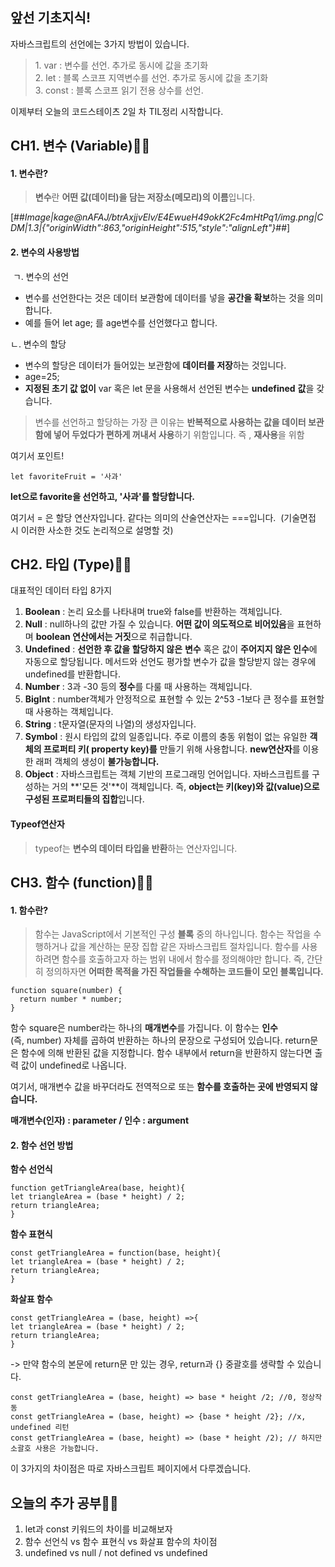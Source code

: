 
## 앞선 기초지식!

자바스크립트의 선언에는 3가지 방법이 있습니다.

> 1\. var : 변수를 선언. 추가로 동시에 값을 초기화  
> 2\. let : 블록 스코프 지역변수를 선언. 추가로 동시에 값을 초기화  
> 3\. const : 블록 스코프 읽기 전용 상수를 선언.

이제부터 오늘의 코드스테이츠 2일 차 TIL정리 시작합니다.

## CH1. 변수 (Variable)💁🏻

#### **1\. 변수란?**

> **변수**란 **어떤 값(데이터)을 담는 저장소(메모리)의 이름**입니다. 

[##_Image|kage@nAFAJ/btrAxjjvElv/E4EwueH49okK2Fc4mHtPq1/img.png|CDM|1.3|{"originWidth":863,"originHeight":515,"style":"alignLeft"}_##]

#### **2\. 변수의 사용방법**

 ㄱ. 변수의 선언

-   변수를 선언한다는 것은 데이터 보관함에 데이터를 넣을 **공간을 확보**하는 것을 의미합니다.
-   예를 들어 let age; 를 age변수를 선언했다고 합니다.

ㄴ. 변수의 할당 

-   변수의 할당은 데이터가 들어있는 보관함에 **데이터를 저장**하는 것입니다.
-   age=25;
-   **지정된 초기 값 없이** var 혹은 let 문을 사용해서 선언된 변수는 **undefined** **값**을 갖습니다.

> 변수를 선언하고 할당하는 가장 큰 이유는 **반복적으로 사용하는 값을 데이터 보관함에 넣어 두었다가 편하게 꺼내서 사용**하기 위함입니다. 즉 , **재사용**을 위함

여기서 포인트!

```
let favoriteFruit = '사과'
```

**let으로 favorite을 선언하고, '사과'를 할당합니다.**

여기서 = 은 할당 연산자입니다. 같다는 의미의 산술연산자는 ===입니다.  (기술면접 시 이러한 사소한 것도 논리적으로 설명할 것)

## CH2. 타입 (Type)💁🏻

대표적인 데이터 타입 8가지

1.  **Boolean** : 논리 요소를 나타내며 true와 false를 반환하는 객체입니다. 
2.  **Null** : null하나의 값만 가질 수 있습니다. **어떤 값이 의도적으로 비어있음**을 표현하며 **boolean 연산에서는 거짓**으로 취급합니다. 
3.  **Undefined** : **선언한 후 값을 할당하지 않은** **변수** 혹은 값이 **주어지지 않은 인수**에 자동으로 할당됩니다. 메서드와 선언도 평가할 변수가 값을 할당받지 않는 경우에 undefined를 반환합니다.
4.  **Number** : 3과 -30 등의 **정수**를 다룰 때 사용하는 객체입니다.
5.  **BigInt** : number객체가 안정적으로 표현할 수 있는 2^53 -1보다 큰 정수를 표현할 때 사용하는 객체입니다.
6.  **String** : t문자열(문자의 나열)의 생성자입니다.
7.  **Symbol** : 원시 타입의 값의 일종입니다. 주로 이름의 충동 위험이 없는 유일한 **객체의 프로퍼티 키( property key)를** 만들기 위해 사용합니다. **new연산자**를 이용한 래퍼 객체의 생성이 **불가능합니다.**
8.  **Object** : 자바스크립트는 객체 기반의 프로그래밍 언어입니다. 자바스크립트를 구성하는 거의 **'모든 것'**이 객체입니다. 즉, **object는 키(key)와 값(value)으로 구성된 프로퍼티들의 집합**입니다.

#### Typeof연산자

> typeof는 **변수의 데이터 타입을 반환**하는 연산자입니다.

## CH3. 함수 (function)💁🏻

#### **1\. 함수란?**

> 함수는 JavaScript에서 기본적인 구성 **블록** 중의 하나입니다. 함수는 작업을 수행하거나 값을 계산하는 문장 집합 같은 자바스크립트 절차입니다. 함수를 사용하려면 함수를 호출하고자 하는 범위 내에서 함수를 정의해야만 합니다. 즉, 간단히 정의하자면 **어떠한 목적을 가진 작업들을 수해하는 코드들이 모인 블록입니다.**

```
function square(number) {
  return number * number;
}
```

함수 square은 number라는 하나의 **매개변수**를 가집니다. 이 함수는 **인수** (즉, number) 자체를 곱하여 반환하는 하나의 문장으로 구성되어 있습니다. return문은 함수에 의해 반환된 값을 지정합니다. 함수 내부에서 return을 반환하지 않는다면 출력 값이 undefined로 나옵니다. 

여기서, 매개변수 값을 바꾸더라도 전역적으로 또는 **함수를 호출하는 곳에 반영되지 않습니다.**

**매개변수(인자) : parameter / 인수 : argument**

#### **2\. 함수 선언 방법**

**함수 선언식**

```
function getTriangleArea(base, height){
let triangleArea = (base * height) / 2;
return triangleArea;
}
```

**함수 표현식**

```
const getTriangleArea = function(base, height){
let triangleArea = (base * height) / 2;
return triangleArea;
}
```

**화살표 함수**

```
const getTriangleArea = (base, height) =>{
let triangleArea = (base * height) / 2;
return triangleArea;
}
```

\-> 만약 함수의 본문에 return문 만 있는 경우, return과 {} 중괄호를 생략할 수 있습니다. 

```
const getTriangleArea = (base, height) => base * height /2; //0, 정상작동
const getTriangleArea = (base, height) => {base * height /2}; //x, undefined 리턴
const getTriangleArea = (base, height) => (base * height /2); // 하지만 소괄호 사용은 가능합니다.
```

이 3가지의 차이점은 따로 자바스크립트 페이지에서 다루겠습니다. 

## **오늘의 추가 공부**💁🏻

1.  let과 const 키워드의 차이를 비교해보자
2.  함수 선언식 vs 함수 표현식 vs 화살표 함수의 차이점 
3.  undefined vs null / not defined vs undefined
